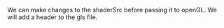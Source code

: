 We can make changes to the shaderSrc before passing it to openGL.
We will add a header to the gls file.